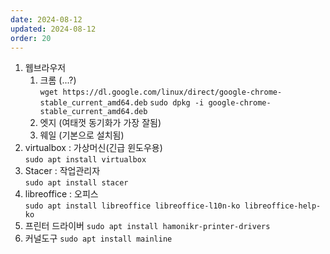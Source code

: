 ```yaml
---
date: 2024-08-12
updated: 2024-08-12
order: 20
---
```

1. 웹브라우저
	1. 크롬 (...?)  
		`wget https://dl.google.com/linux/direct/google-chrome-stable_current_amd64.deb`
		`sudo dpkg -i google-chrome-stable_current_amd64.deb`
	1. 엣지 (여태껏 동기화가 가장 잘됨)  
	2. 웨일 (기본으로 설치됨)  
2. virtualbox : 가상머신(긴급 윈도우용)  
	`sudo apt install virtualbox`
3. Stacer : 작업관리자  
	`sudo apt install stacer`
4. libreoffice : 오피스  
	`sudo apt install libreoffice libreoffice-l10n-ko libreoffice-help-ko`
5. 프린터 드라이버
	`sudo apt install hamonikr-printer-drivers`
6. 커널도구
	`sudo apt install mainline`